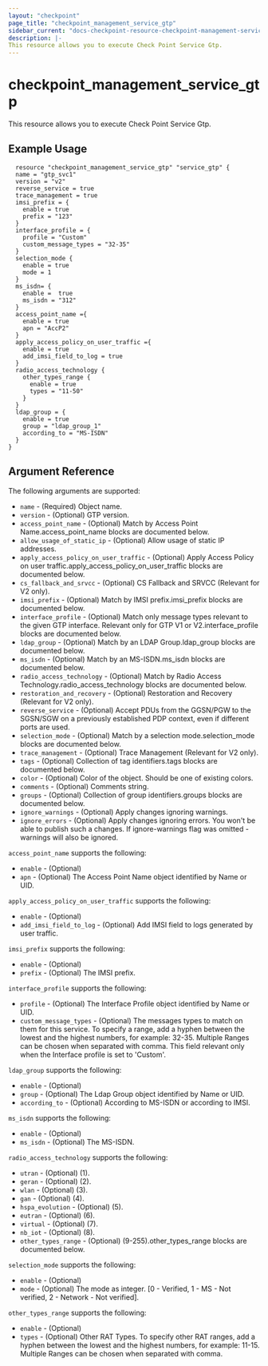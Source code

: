 ```yaml
---
layout: "checkpoint"
page_title: "checkpoint_management_service_gtp"
sidebar_current: "docs-checkpoint-resource-checkpoint-management-service-gtp"
description: |-
This resource allows you to execute Check Point Service Gtp.
---
```


# checkpoint_management_service_gtp

This resource allows you to execute Check Point Service Gtp.

## Example Usage


```hcl
  resource "checkpoint_management_service_gtp" "service_gtp" {
  name = "gtp_svc1"
  version = "v2"
  reverse_service = true
  trace_management = true
  imsi_prefix = {
    enable = true
    prefix = "123"
  }
  interface_profile = {
    profile = "Custom"
    custom_message_types = "32-35"
  }
  selection_mode {
    enable = true
    mode = 1
  }
  ms_isdn= {
    enable =  true
    ms_isdn = "312"
  }
  access_point_name ={
    enable = true
    apn = "AccP2"
  }
  apply_access_policy_on_user_traffic ={
    enable = true
    add_imsi_field_to_log = true
  }
  radio_access_technology {
    other_types_range {
      enable = true
      types = "11-50"
    }
  }
  ldap_group = {
    enable = true
    group = "ldap_group_1"
    according_to = "MS-ISDN"
  }
}
```

## Argument Reference

The following arguments are supported:

* `name` - (Required) Object name. 
* `version` - (Optional) GTP version. 
* `access_point_name` - (Optional) Match by Access Point Name.access_point_name blocks are documented below.
* `allow_usage_of_static_ip` - (Optional) Allow usage of static IP addresses. 
* `apply_access_policy_on_user_traffic` - (Optional) Apply Access Policy on user traffic.apply_access_policy_on_user_traffic blocks are documented below.
* `cs_fallback_and_srvcc` - (Optional) CS Fallback and SRVCC (Relevant for V2 only). 
* `imsi_prefix` - (Optional) Match by IMSI prefix.imsi_prefix blocks are documented below.
* `interface_profile` - (Optional) Match only message types relevant to the given GTP interface. Relevant only for GTP V1 or V2.interface_profile blocks are documented below.
* `ldap_group` - (Optional) Match by an LDAP Group.ldap_group blocks are documented below.
* `ms_isdn` - (Optional) Match by an MS-ISDN.ms_isdn blocks are documented below.
* `radio_access_technology` - (Optional) Match by Radio Access Technology.radio_access_technology blocks are documented below.
* `restoration_and_recovery` - (Optional) Restoration and Recovery (Relevant for V2 only). 
* `reverse_service` - (Optional) Accept PDUs from the GGSN/PGW to the SGSN/SGW on a previously established PDP context, even if different ports are used. 
* `selection_mode` - (Optional) Match by a selection mode.selection_mode blocks are documented below.
* `trace_management` - (Optional) Trace Management (Relevant for V2 only). 
* `tags` - (Optional) Collection of tag identifiers.tags blocks are documented below.
* `color` - (Optional) Color of the object. Should be one of existing colors. 
* `comments` - (Optional) Comments string. 
* `groups` - (Optional) Collection of group identifiers.groups blocks are documented below.
* `ignore_warnings` - (Optional) Apply changes ignoring warnings. 
* `ignore_errors` - (Optional) Apply changes ignoring errors. You won't be able to publish such a changes. If ignore-warnings flag was omitted - warnings will also be ignored. 


`access_point_name` supports the following:

* `enable` - (Optional)  
* `apn` - (Optional) The Access Point Name object identified by Name or UID. 


`apply_access_policy_on_user_traffic` supports the following:

* `enable` - (Optional)  
* `add_imsi_field_to_log` - (Optional) Add IMSI field to logs generated by user traffic. 


`imsi_prefix` supports the following:

* `enable` - (Optional)  
* `prefix` - (Optional) The IMSI prefix. 


`interface_profile` supports the following:

* `profile` - (Optional) The Interface Profile object identified by Name or UID. 
* `custom_message_types` - (Optional) The messages types to match on them for this service. To specify a range, add a hyphen between the lowest and the highest numbers, for example: 32-35. Multiple Ranges can be chosen when separated with comma. This field relevant only when the Interface profile is set to 'Custom'. 


`ldap_group` supports the following:

* `enable` - (Optional)  
* `group` - (Optional) The Ldap Group object identified by Name or UID. 
* `according_to` - (Optional) According to MS-ISDN or according to IMSI. 


`ms_isdn` supports the following:

* `enable` - (Optional)  
* `ms_isdn` - (Optional) The MS-ISDN. 


`radio_access_technology` supports the following:

* `utran` - (Optional) (1). 
* `geran` - (Optional) (2). 
* `wlan` - (Optional) (3). 
* `gan` - (Optional) (4). 
* `hspa_evolution` - (Optional) (5). 
* `eutran` - (Optional) (6). 
* `virtual` - (Optional) (7). 
* `nb_iot` - (Optional) (8). 
* `other_types_range` - (Optional) (9-255).other_types_range blocks are documented below.


`selection_mode` supports the following:

* `enable` - (Optional)  
* `mode` - (Optional) The mode as integer. [0 - Verified, 1 - MS - Not verified, 2 - Network - Not verified]. 


`other_types_range` supports the following:

* `enable` - (Optional)  
* `types` - (Optional) Other RAT Types. To specify other RAT ranges, add a hyphen between the lowest and the highest numbers, for example: 11-15. Multiple Ranges can be chosen when separated with comma. 

